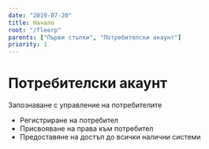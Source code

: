```yaml
---
date: "2019-07-20"
title: Начало
root: "/fleerp"
parents: ["Първи стъпки", "Потребителски акаунт"]
priority: 1
---
```


# Потребителски акаунт

Запознаване с управление на потребителите

- Регистриране на потребител
- Присвояване на права към потребител
- Предоставяне на достъп до всички налични системи 
